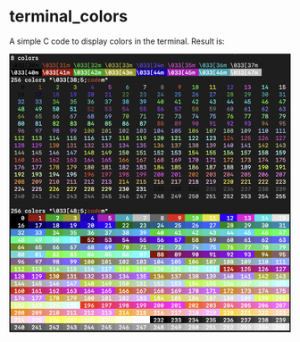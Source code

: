 # terminal_colors
A simple C code to display colors in the terminal. Result is:

![all colors](https://github.com/fderepas/terminal_colors/blob/main/colors.png?raw=true)
